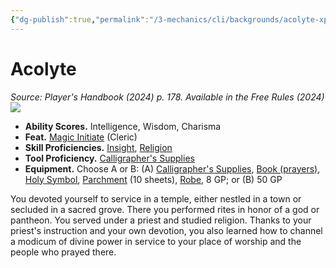 ```yaml
---
{"dg-publish":true,"permalink":"/3-mechanics/cli/backgrounds/acolyte-xphb/","tags":["ttrpg-cli/background","ttrpg-cli/compendium/src/5e/xphb"],"noteIcon":""}
---
```


# Acolyte
*Source: Player's Handbook (2024) p. 178. Available in the Free Rules (2024)*  
![](3-Mechanics/CLI/backgrounds/img/acolyte.webp#right)

- **Ability Scores.** Intelligence, Wisdom, Charisma  
- **Feat.** [Magic Initiate](3-Mechanics/CLI/feats/magic-initiate-xphb.md) (Cleric)  
- **Skill Proficiencies.** [Insight](3-Mechanics/CLI/rules/skills.md#Insight), [Religion](3-Mechanics/CLI/rules/skills.md#Religion)  
- **Tool Proficiency.** [Calligrapher's Supplies](3-Mechanics/CLI/items/calligraphers-supplies-xphb.md)  
- **Equipment.** Choose A or B: (A) [Calligrapher's Supplies](3-Mechanics/CLI/items/calligraphers-supplies-xphb.md), [Book (prayers)](3-Mechanics/CLI/items/book-xphb.md), [Holy Symbol](3-Mechanics/CLI/items/holy-symbol-xphb.md), [Parchment](3-Mechanics/CLI/items/parchment-xphb.md) (10 sheets), [Robe](3-Mechanics/CLI/items/robe-xphb.md), 8 GP; or (B) 50 GP  

You devoted yourself to service in a temple, either nestled in a town or secluded in a sacred grove. There you performed rites in honor of a god or pantheon. You served under a priest and studied religion. Thanks to your priest's instruction and your own devotion, you also learned how to channel a modicum of divine power in service to your place of worship and the people who prayed there.